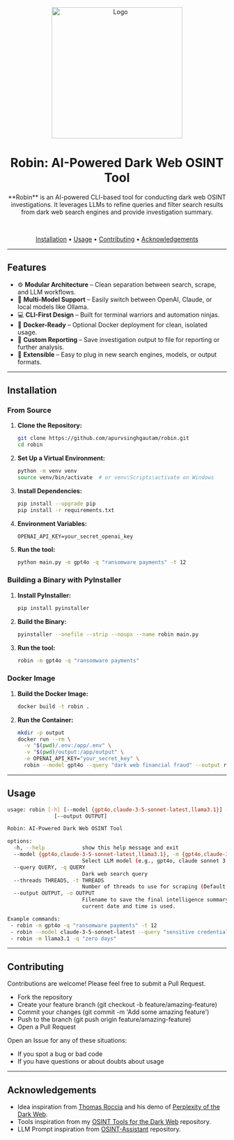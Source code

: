 <div align="center">
  <img src="logo.png" alt="Logo" width="300">
  <h1>Robin: AI-Powered Dark Web OSINT Tool</h1>

   <p>**Robin** is an AI-powered CLI-based tool for conducting dark web OSINT investigations. It leverages LLMs to refine queries and filter search results from dark web search engines and provide investigation summary.</p><br>

   <a href="#installation">Installation</a> &bull; <a href="#usage">Usage</a> &bull; <a href="#contributing">Contributing</a> &bull; <a href="#acknowledgements">Acknowledgements</a><br>
</div>

---

## Features

- ⚙️ **Modular Architecture** – Clean separation between search, scrape, and LLM workflows.
- 🤖 **Multi-Model Support** – Easily switch between OpenAI, Claude, or local models like Ollama.
- 💻 **CLI-First Design** – Built for terminal warriors and automation ninjas.
- 🐳 **Docker-Ready** – Optional Docker deployment for clean, isolated usage.
- 📝 **Custom Reporting** – Save investigation output to file for reporting or further analysis.
- 🧩 **Extensible** – Easy to plug in new search engines, models, or output formats.

---

## Installation

### From Source

1. **Clone the Repository:**

   ```bash
   git clone https://github.com/apurvsinghgautam/robin.git
   cd robin
   ```

2. **Set Up a Virtual Environment:**

   ```bash
   python -m venv venv
   source venv/bin/activate  # or venv\Scripts\activate on Windows
   ```

3. **Install Dependencies:**

   ```bash
   pip install --upgrade pip
   pip install -r requirements.txt
   ```

4. **Environment Variables:**

   ```dotenv
   OPENAI_API_KEY=your_secret_openai_key
   ```

5. **Run the tool:**
   
   ```bash
   python main.py -m gpt4o -q "ransomware payments" -t 12
   ```

### Building a Binary with PyInstaller

1. **Install PyInstaller:**

   ```bash
   pip install pyinstaller
   ```

2. **Build the Binary:**

   ```bash
   pyinstaller --onefile --strip --noupx --name robin main.py
   ```

3. **Run the tool:**

   ```bash
   robin -m gpt4o -q "ransomware payments"
   ```

### Docker Image

1. **Build the Docker Image:**

   ```bash
   docker build -t robin .
   ```

2. **Run the Container:**

   ```bash
   mkdir -p output
   docker run --rm \
     -v "$(pwd)/.env:/app/.env" \
     -v "$(pwd)/output:/app/output" \
     -e OPENAI_API_KEY="your_secret_key" \
     robin --model gpt4o --query "dark web financial fraud" --output results
   ```

---

## Usage

```bash
usage: robin [-h] [--model {gpt4o,claude-3-5-sonnet-latest,llama3.1}] --query QUERY [--threads THREADS]
               [--output OUTPUT]

Robin: AI-Powered Dark Web OSINT Tool

options:
  -h, --help            show this help message and exit
  --model {gpt4o,claude-3-5-sonnet-latest,llama3.1}, -m {gpt4o,claude-3-5-sonnet-latest,llama3.1}
                        Select LLM model (e.g., gpt4o, claude sonnet 3.5, ollama models)
  --query QUERY, -q QUERY
                        Dark web search query
  --threads THREADS, -t THREADS
                        Number of threads to use for scraping (Default: 5)
  --output OUTPUT, -o OUTPUT
                        Filename to save the final intelligence summary. If not provided, a filename based on the
                        current date and time is used.

Example commands:
 - robin -m gpt4o -q "ransomware payments" -t 12
 - robin --model claude-3-5-sonnet-latest --query "sensitive credentials exposure" --threads 8 --output filename
 - robin -m llama3.1 -q "zero days"
```

---

## Contributing

Contributions are welcome! Please feel free to submit a Pull Request.

* Fork the repository
* Create your feature branch (git checkout -b feature/amazing-feature)
* Commit your changes (git commit -m 'Add some amazing feature')
* Push to the branch (git push origin feature/amazing-feature)
* Open a Pull Request

Open an Issue for any of these situations:
* If you spot a bug or bad code
* If you have questions or about doubts about usage

---

## Acknowledgements

- Idea inspiration from [Thomas Roccia](https://x.com/fr0gger_) and his demo of [Perplexity of the Dark Web](https://x.com/fr0gger_/status/1908051083068645558).
- Tools inspiration from my [OSINT Tools for the Dark Web](https://github.com/apurvsinghgautam/dark-web-osint-tools) repository.
- LLM Prompt inspiration from [OSINT-Assistant](https://github.com/AXRoux/OSINT-Assistant) repository.
